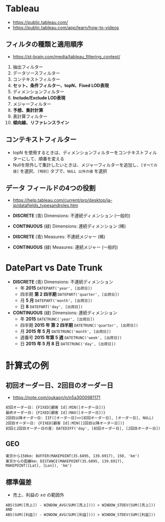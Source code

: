# Tableau

- https://public.tableau.com/
- https://public.tableau.com/app/learn/how-to-videos

## フィルタの種類と適用順序

- https://st-brain.com/media/tableau_filtering_context/

1. 抽出フィルター
2. データソースフィルター
3. コンテキストフィルター
4. **セット、条件フィルター、topN、Fixed LOD表現**
5. ディメンションフィルター
6. **Include/Exclude LOD表現**
7. メジャーフィルター
8. **予想、集計計算**
9. 表計算フィルター
10. **傾向線、リファレンスライン**

## コンテキストフィルター

- topN を使用するときは、ディメンションフィルターをコンテキストフィルターにして、順番を変える
- Nullを除外して集計したいときは、メジャーフィルターを追加し、`[すべての値]` を選択、`[特別]` タブで、`NULL 以外の値` を選択

## データ フィールドの4つの役割

- https://help.tableau.com/current/pro/desktop/ja-jp/datafields_typesandroles.htm

- **DISCRETE** (青) Dimensions: 不連続ディメンション (一般的)
- **CONTINUOUS** (緑) Dimensions: 連続ディメンション (稀)
- **DISCRETE** (青) Measures: 不連続メジャー (稀)
- **CONTINUOUS** (緑) Measures: 連続メジャー (一般的)

# DatePart vs Date Trunk

- **DISCRETE** (青) Dimensions: 不連続ディメンション
  - 年 **2015** `DATEPART('year', [出荷日])`
  - 四半期 **第 2 四半期** `DATEPART('quarter', [出荷日])`
  - 月 **5 月** `DATEPART('month', [出荷日])`
  - 日 **8** `DATEPART('day', [出荷日])`
- **CONTINUOUS** (緑) Dimensions: 連続ディメンション
  - 年 **2015** `DATETRUNC('year', [出荷日])`
  - 四半期 **2015 年 第 2 四半期** `DATETRUNC('quarter', [出荷日])`
  - 月 **2015 年 5 月** `DATETRUNC('month', [出荷日])`
  - 週番号 **2015 年第 5 週** `DATETRUNC('week', [出荷日])`
  - 日 **2015 年 5 月 8 日** `DATETRUNC('day', [出荷日])`

# 計算式の例

## 初回オーダー日、2回目のオーダー日

- https://note.com/oukaon/n/n5a3000981171

```
初回オーダー日: {FIXED[顧客 Id]:MIN([オーダー日])}
最終オーダー日: {FIXED[顧客 Id]:MAX([オーダー日])}
2回目以降オーダー日: IIF([オーダー日]<>[初回オーダー日], [オーダー日], NULL)
2回目オーダー日: {FIXED[顧客 Id]:MIN([2回目以降オーダー日])}
初回と2回目オーダー日の差: DATEDIFF('day', [初回オーダー日], [2回目オーダー日])
```

## GEO

```
東京から150km: BUFFER(MAKEPOINT(35.6895, 139.6917), 150, 'km')
東京からの距離km: DISTANCE(MAKEPOINT(35.6895, 139.6917), MAKEPOINT([Lat], [Lon]), 'km')
```

## 標準偏差

- 売上、利益の ±σ の範囲外

```
ABS(SUM([売上]) - WINDOW_AVG(SUM([売上]))) > WINDOW_STDEV(SUM([売上]))
AND
ABS(SUM([利益]) - WINDOW_AVG(SUM([利益]))) > WINDOW_STDEV(SUM([利益]))
```
